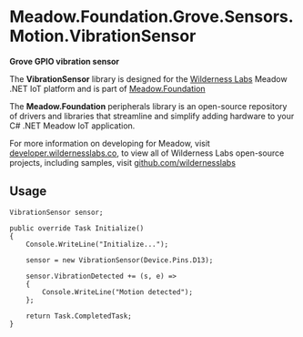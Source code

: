 # Meadow.Foundation.Grove.Sensors.Motion.VibrationSensor

**Grove GPIO vibration sensor**

The **VibrationSensor** library is designed for the [Wilderness Labs](www.wildernesslabs.co) Meadow .NET IoT platform and is part of [Meadow.Foundation](https://developer.wildernesslabs.co/Meadow/Meadow.Foundation/)

The **Meadow.Foundation** peripherals library is an open-source repository of drivers and libraries that streamline and simplify adding hardware to your C# .NET Meadow IoT application.

For more information on developing for Meadow, visit [developer.wildernesslabs.co](http://developer.wildernesslabs.co/), to view all of Wilderness Labs open-source projects, including samples, visit [github.com/wildernesslabs](https://github.com/wildernesslabs/)

## Usage

```
VibrationSensor sensor;

public override Task Initialize()
{
    Console.WriteLine("Initialize...");

    sensor = new VibrationSensor(Device.Pins.D13);

    sensor.VibrationDetected += (s, e) =>
    {
        Console.WriteLine("Motion detected");
    };

    return Task.CompletedTask;
}

        
```

